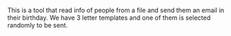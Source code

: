 This is a tool that read info of people from a file and send them an email in their birthday. We have 3 letter templates and one of them is selected randomly to be sent.